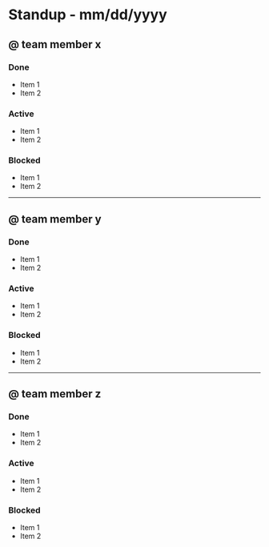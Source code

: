 # Standup - mm/dd/yyyy

## @ team member x

### Done
* Item 1
* Item 2

### Active
* Item 1
* Item 2

### Blocked
* Item 1
* Item 2

---

## @ team member y

### Done
* Item 1
* Item 2

### Active
* Item 1
* Item 2

### Blocked
* Item 1
* Item 2

---

## @ team member z

### Done
* Item 1
* Item 2

### Active
* Item 1
* Item 2

### Blocked
* Item 1
* Item 2
